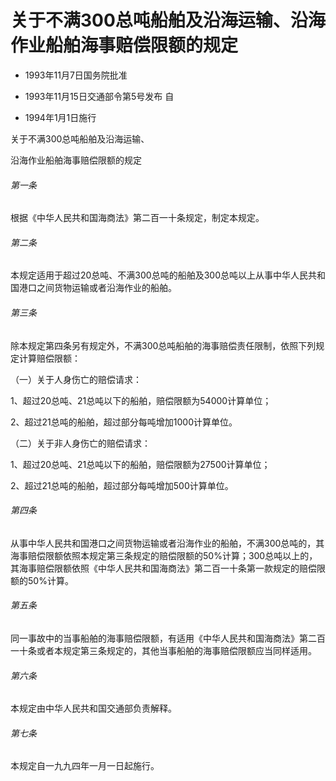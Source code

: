 # 关于不满300总吨船舶及沿海运输、沿海作业船舶海事赔偿限额的规定

- 1993年11月7日国务院批准

- 1993年11月15日交通部令第5号发布 自

- 1994年1月1日施行

<!-- INFO END -->

关于不满300总吨船舶及沿海运输、

沿海作业船舶海事赔偿限额的规定

###### 第一条

根据《中华人民共和国海商法》第二百一十条规定，制定本规定。

###### 第二条

本规定适用于超过20总吨、不满300总吨的船舶及300总吨以上从事中华人民共和国港口之间货物运输或者沿海作业的船舶。

###### 第三条

除本规定第四条另有规定外，不满300总吨船舶的海事赔偿责任限制，依照下列规定计算赔偿限额：

（一）关于人身伤亡的赔偿请求：

1、超过20总吨、21总吨以下的船舶，赔偿限额为54000计算单位；

2、超过21总吨的船舶，超过部分每吨增加1000计算单位。

（二）关于非人身伤亡的赔偿请求：

1、超过20总吨、21总吨以下的船舶，赔偿限额为27500计算单位；

2、超过21总吨的船舶，超过部分每吨增加500计算单位。

###### 第四条

从事中华人民共和国港口之间货物运输或者沿海作业的船舶，不满300总吨的，其海事赔偿限额依照本规定第三条规定的赔偿限额的50%计算；300总吨以上的，其海事赔偿限额依照《中华人民共和国海商法》第二百一十条第一款规定的赔偿限额的50%计算。

###### 第五条

同一事故中的当事船舶的海事赔偿限额，有适用《中华人民共和国海商法》第二百一十条或者本规定第三条规定的，其他当事船舶的海事赔偿限额应当同样适用。

###### 第六条

本规定由中华人民共和国交通部负责解释。

###### 第七条

本规定自一九九四年一月一日起施行。
